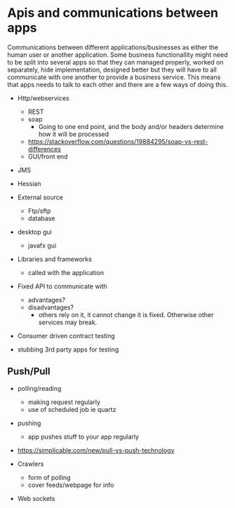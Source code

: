 # Apis and communications between apps

Communications between different applications/businesses as either the human user or another application. Some business functionallity might need to be split into several apps so that they can managed properly, worked on separately, hide implementation, designed better but they will have to all communicate with one another to provide a business service. This means that apps needs to talk to each other and there are a few ways of doing this.

- Http/webservices
  - REST
  - soap
    - Going to one end point, and the body and/or headers determine how it will be processed
  - https://stackoverflow.com/questions/19884295/soap-vs-rest-differences
  - GUI/front end

- JMS
- Hessian

- External source
  - Ftp/sftp
  - database


- desktop gui
  - javafx gui

- Libraries and frameworks
  - called with the application



- Fixed API to communicate with
  - advantages?
  - disadvantages?
    - others rely on it, it cannot change it is fixed. Otherwise other services may break.

- Consumer driven contract testing
- stubbing 3rd party apps for testing

## Push/Pull

- polling/reading
  - making request regularly
  - use of scheduled job ie quartz
- pushing
  - app pushes stuff to your app regularly

- https://simplicable.com/new/pull-vs-push-technology

- Crawlers
  - form of polling
  - cover feeds/webpage for info
- Web sockets
